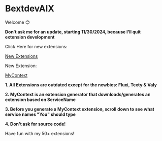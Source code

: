 # BextdevAIX

Welcome 😊

<b>Don't ask me for an update, starting 11/30/2024, because I'll quit extension development</b>

Click Here for new extensions:

<a href="https://sites.google.com/view/ai2extensionbextdevnew/ai2-new-extensions-free-aia-files">New Extensions</a>

New Extension:

<a href="https://sites.google.com/view/ai2extensionbextdevnew/mycontext">MyContext</a>

<b>1. All Extensions are outdated except for the newbies: Fluxi, Texty & Valy</b>

<b>2. MyContext is an extension generator that downloads/generates an extension based on ServiceName</b>

<b>3. Before you generate a MyContext extension, scroll down to see what service names "You" should type</b>

<b>4. Don't ask for source code!</b>

Have fun with my 50+ extensions!
